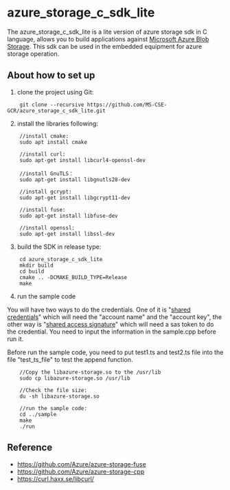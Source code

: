 
# azure_storage_c_sdk_lite

The azure_storage_c_sdk_lite is a lite version of azure storage sdk in C language, allows you to build applications against [Microsoft Azure Blob Storage](https://docs.microsoft.com/zh-cn/azure/storage/blobs/storage-blobs-introduction). 
This sdk can be used in the embedded equipment for azure storage operation.

## About how to set up

1. clone the project using Git:

```
    git clone --recursive https://github.com/MS-CSE-GCR/azure_storage_c_sdk_lite.git
```

2. install the libraries following:

```
    //install cmake:
    sudo apt install cmake

    //install curl:
    sudo apt-get install libcurl4-openssl-dev

    //install GnuTLS：
    sudo apt-get install libgnutls28-dev

    //install gcrypt:
    sudo apt-get install libgcrypt11-dev

    //install fuse:
    sudo apt-get install libfuse-dev

    //install openssl:
    sudo apt-get install libssl-dev
```

3. build the SDK in release type:

```
    cd azure_storage_c_sdk_lite
    mkdir build
    cd build
    cmake .. -DCMAKE_BUILD_TYPE=Release
    make
```

4. run the sample code

You will have two ways to do the credentials. One of it is "[shared credentials](https://docs.microsoft.com/en-us/rest/api/storageservices/Authentication-for-the-Azure-Storage-Services)" which will need the "account name" and the "account key", the other way is "[shared access signature](https://docs.microsoft.com/en-us/azure/storage/common/storage-dotnet-shared-access-signature-part-1)" which will need a sas token to do the credential. You need to input the information in the sample.cpp before run it.

Before run the sample code, you need to put test1.ts and test2.ts file into the file "test_ts_file" to test the append function.

```
    //Copy the libazure-storage.so to the /usr/lib  
    sudo cp libazure-storage.so /usr/lib  

    //Check the file size:
    du -sh libazure-storage.so

    //run the sample code:
    cd ../sample 
    make
    ./run 
```

## Reference
* https://github.com/Azure/azure-storage-fuse  
* https://github.com/Azure/azure-storage-cpp  
* https://curl.haxx.se/libcurl/


